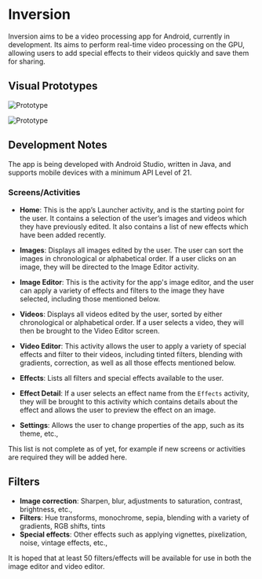 # Inversion 

Inversion aims to be a video processing app for Android, currently in development. Its aims to perform real-time video processing on the GPU, 
allowing users to add special effects to their videos quickly and save them for sharing. 

## Visual Prototypes

![Prototype](https://i.imgur.com/EDM3uef.png "Screenshots of the app prototype")

![Prototype](https://i.imgur.com/wPW9auh.gifv "A live prototype of the app in action")

## Development Notes
The app is being developed with Android Studio, written in Java, and supports mobile devices with a minimum API Level of 21. 

### Screens/Activities
- **Home**: This is the app’s Launcher activity, and is the starting point for the user. It contains a selection of the user’s images and videos which they have previously edited. It also contains a list of new effects which have been added recently. 

- **Images**: Displays all images edited by the user. The user can sort the images in chronological or alphabetical order. If a user clicks on an image, they will be directed to the Image Editor activity. 

- **Image Editor**: This is the activity for the app's image editor, and the user can apply a variety of effects and filters to the image they have selected, including those mentioned below.

- **Videos**: Displays all videos edited by the user, sorted by either chronological or alphabetical order. If a user selects a video, they will then be brought 
to the Video Editor screen. 

- **Video Editor**: This activity allows the user to apply a variety of special effects and filter to their videos, including tinted filters, blending 
with gradients, correction, as well as all those effects mentioned below.

- **Effects**: Lists all filters and special effects available to the user. 

- **Effect Detail**: If a user selects an effect name from the `Effects` activity, they will be brought to this activity which contains details 
about the effect and allows the user to preview the effect on an image.

- **Settings**: Allows the user to change properties of the app, such as its theme, etc.,

This list is not complete as of yet, for example if new screens or activities are required they will be added here.

## Filters 
- **Image correction**: Sharpen, blur, adjustments to saturation, contrast, brightness, etc.,
- **Filters**: Hue transforms, monochrome, sepia, blending with a variety of gradients, RGB shifts, tints
- **Special effects**: Other effects such as applying vignettes, pixelization, noise, vintage effects, etc.,

It is hoped that at least 50 filters/effects will be available for use in both the image editor and video editor.